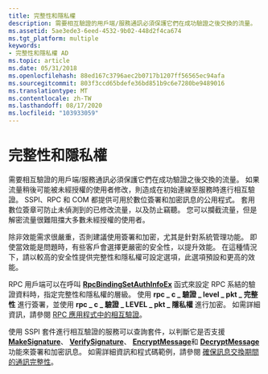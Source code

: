 ```yaml
---
title: 完整性和隱私權
description: 需要相互驗證的用戶端/服務通訊必須保護它們在成功驗證之後交換的流量。
ms.assetid: 5ae3ede3-6eed-4532-9b02-448d2f4ca674
ms.tgt_platform: multiple
keywords:
- 完整性和隱私權 AD
ms.topic: article
ms.date: 05/31/2018
ms.openlocfilehash: 88ed167c3796aec2b0717b1207ff56565ec94afa
ms.sourcegitcommit: 803f3ccd65bdefe36bd851b9c6e7280be9489016
ms.translationtype: MT
ms.contentlocale: zh-TW
ms.lasthandoff: 08/17/2020
ms.locfileid: "103933059"
---
```

# <a name="integrity-and-privacy"></a>完整性和隱私權

需要相互驗證的用戶端/服務通訊必須保護它們在成功驗證之後交換的流量。 如果流量稍後可能被未經授權的使用者修改，則造成在初始連線至服務時進行相互驗證。 SSPI、RPC 和 COM 都提供可用於數位簽署和加密訊息的公用程式。 套用數位簽章可防止未偵測到的已修改流量，以及防止竊聽。 您可以攔截流量，但是解密流量很難阻擋大多數未經授權的使用者。

除非效能需求很嚴重，否則建議使用簽署和加密，尤其是針對系統管理功能。 即使當效能是問題時，有些客戶會選擇更嚴密的安全性，以提升效能。 在這種情況下，請以較高的安全性提供完整性和隱私權可設定選項，此選項預設和更高的效能。

RPC 用戶端可以在呼叫 [**RpcBindingSetAuthInfoEx**](/windows/desktop/api/rpcdce/nf-rpcdce-rpcbindingsetauthinfoexa) 函式來設定 RPC 系結的驗證資料時，指定完整性和隱私權的層級。 使用 **rpc \_ c \_ 驗證 \_ level \_ pkt \_ 完整性** 進行簽署，並使用 **rpc \_ c \_ 驗證 \_ LEVEL \_ pkt \_ 隱私權** 進行加密。 如需詳細資訊，請參閱 [RPC 應用程式中的相互驗證](mutual-authentication-in-rpc-applications.md)。

使用 SSPI 套件進行相互驗證的服務可以查詢套件，以判斷它是否支援 [**MakeSignature**](/windows/desktop/api/sspi/nf-sspi-makesignature)、 [**VerifySignature**](/windows/desktop/api/sspi/nf-sspi-verifysignature)、 [**EncryptMessage**](../SecAuthN/encryptmessage--general.md)和 [**DecryptMessage**](../SecAuthN/decryptmessage--general.md) 功能來簽署和加密訊息。 如需詳細資訊和程式碼範例，請參閱 [確保訊息交換期間的通訊完整性](/windows/desktop/SecAuthN/ensuring-communication-integrity-during-message-exchange)。

 

 